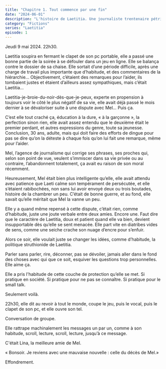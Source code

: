 ```yaml
---
title: "Chapitre 1. Tout commence par une fin"
date: "2024-06-01"
description: "L'histoire de Laetitia. Une journaliste trentenaire pétrie de complexes, de craintes, de soucis et qui tente de s'en sortir malgré tout."
category: "Fictions"
series: "Laetitia"
episode: 1
---
```


Jeudi 9 mai 2024. 22h30.

Laetitia soupira en fermant le clapet de son pc portable, elle a passé une bonne partie de la soirée à se défouler dans un jeu en ligne. Elle se balança contre le dossier de sa chaise. Elle sortait d’une période difficile, après une charge de travail plus importante que d’habitude, et des commentaires de la hiérarchie… Objectivement, c’étaient des remarques pour l’aider, ils tombaient justes et étaient d’ailleurs assez sympathiques, mais c’était Laetitia…

Laetitia-je-broie-du-noir-dès-que-je-peux, experte en propension à toujours voir le côté le plus négatif de sa vie, elle avait déjà passé le mois dernier à se dévaloriser suite à une dispute avec Mel… Puis ça.

C’est elle tout craché ça, éducation à la dure, &laquo;&nbsp;à la garçonne&nbsp;&raquo;, la perfection sinon rien, elle avait assez entendu que le deuxième était le premier perdant, et autres expressions du genre, toute sa jeunesse. Conclusion, 30 ans, adulte, mais qui doit faire des efforts de dingue pour pas se dire qu’on la déteste à chaque fois qu’on lui fait une remarque, même pour l’aider.

Mel, l’agence de journalisme qui corrige ses phrases, ses proches qui, selon son point de vue, veulent s’immiscer dans sa vie privée ou au contraire, l’abandonnent totalement, ça avait eu raison de son moral récemment.

Heureusement, Mel était bien plus intelligente qu’elle, elle avait attendu avec patience que Laeti calme son tempérament de persécutée, et elle s’étaient rabibochées, non sans lui avoir envoyé deux ou trois boutades, histoire de la chambrer un peu. C’était de bonne guerre, et au fond, elle savait qu’elle méritait que Mel la vanne un peu.

Elle y a quand même repensé à cette dispute, c’était rien, comme d’habitude, juste une joute verbale entre deux amies. Encore une. Faut dire que le caractère de Laetitia, doux et patient quand elle va bien, devient insupportable dès qu’elle se sent menacée. Elle part vite en diatribes vides de sens, comme une seiche crache son nuage d’encre pour s’enfuir.

Alors ce soir, elle voulait juste se changer les idées, comme d’habitude, la politique struthionide de Laetitia.

Parler sans parler, rire, déconner, pas se dévoiler, jamais aller dans le fond des choses avec qui que ce soit, esquiver les questions trop personnelles. Elle aime ça.

Elle a pris l'habitude de cette couche de protection qu’elle se met. Si pratique en société. Si pratique pour ne pas se connaître. Si pratique pour le small talk.

Seulement voilà.

22h30, elle dit au revoir à tout le monde, coupe le jeu, puis le vocal, puis le clapet de son pc, et elle ouvre son tel.

Conversation de groupe.

Elle rattrape machinalement les messages un par un, comme à son habitude, scroll, lecture, scroll, lecture, jusqu’à ce message.

C'était Lina, la meilleure amie de Mel.

&laquo;&nbsp;Bonsoir. Je reviens avec une mauvaise nouvelle : celle du décès de Mel.&raquo;&nbsp;

Effondrement.